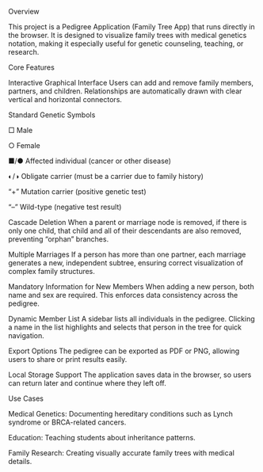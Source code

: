 Overview

This project is a Pedigree Application (Family Tree App) that runs directly in the browser. It is designed to visualize family trees with medical genetics notation, making it especially useful for genetic counseling, teaching, or research.

Core Features

Interactive Graphical Interface
Users can add and remove family members, partners, and children. Relationships are automatically drawn with clear vertical and horizontal connectors.

Standard Genetic Symbols

□ Male

○ Female

■/● Affected individual (cancer or other disease)

◐/◑ Obligate carrier (must be a carrier due to family history)

“+” Mutation carrier (positive genetic test)

“–” Wild-type (negative test result)

Cascade Deletion
When a parent or marriage node is removed, if there is only one child, that child and all of their descendants are also removed, preventing “orphan” branches.

Multiple Marriages
If a person has more than one partner, each marriage generates a new, independent subtree, ensuring correct visualization of complex family structures.

Mandatory Information for New Members
When adding a new person, both name and sex are required. This enforces data consistency across the pedigree.

Dynamic Member List
A sidebar lists all individuals in the pedigree. Clicking a name in the list highlights and selects that person in the tree for quick navigation.

Export Options
The pedigree can be exported as PDF or PNG, allowing users to share or print results easily.

Local Storage Support
The application saves data in the browser, so users can return later and continue where they left off.

Use Cases

Medical Genetics: Documenting hereditary conditions such as Lynch syndrome or BRCA-related cancers.

Education: Teaching students about inheritance patterns.

Family Research: Creating visually accurate family trees with medical details.
